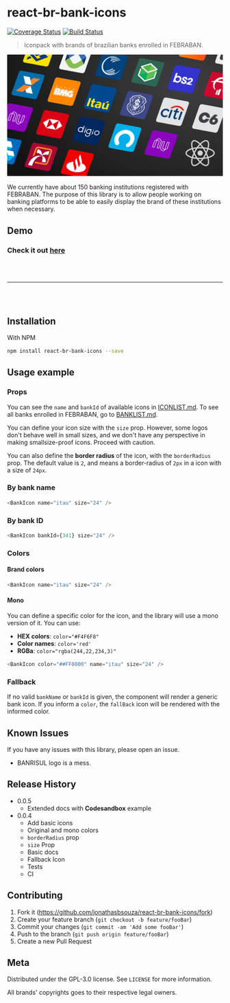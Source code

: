 # react-br-bank-icons
[![Coverage Status](https://coveralls.io/repos/github/jonathasbsouza/react-br-bank-icons/badge.svg?branch=master)](https://coveralls.io/github/jonathasbsouza/react-br-bank-icons?branch=master)
[![Build Status](https://travis-ci.org/jonathasbsouza/react-br-bank-icons.svg?branch=master)](https://travis-ci.org/jonathasbsouza/react-br-bank-icons)

> Iconpack with brands of brazilian banks enrolled in FEBRABAN.

![Imagem com todos os ícones disponíveis](docs/react-br-bank-icons-example.jpg)

We currently have about 150 banking institutions registered with FEBRABAN. The purpose of this library is to allow people working on banking platforms to be able to easily display the brand of these institutions when necessary.

## Demo

### **Check it out [here](https://codesandbox.io/s/react-br-bank-icons-mwl81?file=/src/App.js)**


<br />
<br />
<hr />
<br />
<br />

## Installation

With NPM

```sh
npm install react-br-bank-icons --save
```


## Usage example

### Props

You can see the `name` and `bankId` of available icons in [ICONLIST.md](docs/ICONLIST.md). To see all banks enrolled in FEBRABAN, go to [BANKLIST.md](docs/BANKLIST.md).

You can define your icon size with the `size` prop. However, some logos don't behave well in small sizes, and we don't have any perspective in making smallsize-proof icons. Proceed with caution.

You can also define the **border radius** of the icon, with the `borderRadius` prop. The default value is `2`, and means a border-radius of `2px` in a icon with a size of `24px`.

### By bank name

```js
<BankIcon name="itau" size="24" />
```

### By bank ID

```js
<BankIcon bankId={341} size="24" />
```

### Colors

#### Brand colors

```js
<BankIcon name="itau" size="24" />
```

#### Mono

You can define a specific color for the icon, and the library will use a mono version of it. You can use:
-  **HEX colors**: `color="#F4F6F8"`
-  **Color names**: `color='red'`
-  **RGBa**: `color="rgba(244,22,234,3)"`

```js
<BankIcon color="##FF0000" name="itau" size="24" />
```

### Fallback

If no valid `bankName` or `bankId` is given, the component will render a generic bank icon. If you inform a `color`, the `fallBack` icon will be rendered with the informed color.


## Known Issues
If you have any issues with this library, please open an issue.

- BANRISUL logo is a mess.

## Release History

* 0.0.5
    * Extended docs with **Codesandbox** example
* 0.0.4
    * Add basic icons
    * Original and mono colors
    * `borderRadius` prop
    * `size` Prop
    * Basic docs
    * Fallback Icon
    * Tests
    * CI

## Contributing

1. Fork it (<https://github.com/jonathasbsouza/react-br-bank-icons/fork>)
2. Create your feature branch (`git checkout -b feature/fooBar`)
3. Commit your changes (`git commit -am 'Add some fooBar'`)
4. Push to the branch (`git push origin feature/fooBar`)
5. Create a new Pull Request

## Meta

Distributed under the GPL-3.0 license. See ``LICENSE`` for more information.

All brands' copyrights goes to their respective legal owners.

